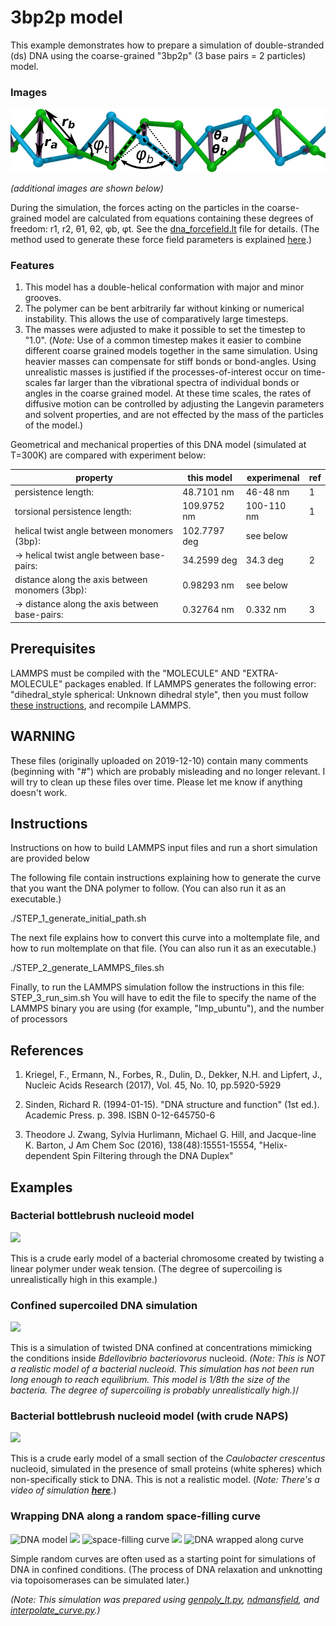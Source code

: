 3bp2p model
====================

This example demonstrates how to prepare a simulation of double-stranded (ds)
DNA using the coarse-grained "3bp2p" (3 base pairs = 2 particles) model.

### Images

![](https://raw.githubusercontent.com/jewettaij/dlpdb/master/examples/dna_example/statistics_keeping_every_3rd_base_pair/dsDNA_3to1_C3p.png)

*(additional images are shown below)*

During the simulation, the forces acting on the particles in the coarse-grained model are calculated from equations containing these degrees of freedom: r1, r2, θ1, θ2, φb, φt.  See the [dna_forcefield.lt](moltemplate_files/dna_forcefield.lt) file for details.  (The method used to generate these force field parameters is explained [here](moltemplate_files/deriving_force_field_parameters).)


### Features

1) This model has a double-helical conformation with major and minor grooves.
2) The polymer can be bent arbitrarily far without kinking or numerical instability.  This allows the use of comparatively large timesteps.
3) The masses were adjusted to make it possible to set the timestep to "1.0".  (*Note:* Use of a common timestep makes it easier to combine different coarse grained models together in the same simulation.  Using heavier masses can compensate for stiff bonds or bond-angles.  Using unrealistic masses is justified if the processes-of-interest occur on time-scales far larger than the vibrational spectra of individual bonds or angles in the coarse grained model.  At these time scales, the rates of diffusive motion can be controlled by adjusting the Langevin parameters and solvent properties, and are not effected by the mass of the particles of the model.)

Geometrical and mechanical properties of this DNA model (simulated at T=300K) are compared with experiment below:

| property                                       |  this model  | experimenal | ref |
|------------------------------------------------|--------------|-------------|-----|
| persistence length:                            |  48.7101 nm  |   46-48 nm  |  1  |
| torsional persistence length:                  | 109.9752 nm  | 100-110 nm  |  1  |
| helical twist angle between monomers (3bp):    | 102.7797 deg |  see below  |     |
| → helical twist angle between base-pairs:     |  34.2599 deg |   34.3 deg  |  2  |
| distance along the axis between monomers (3bp):|  0.98293 nm  |  see below  |     |
| → distance along the axis between base-pairs: |  0.32764 nm  |   0.332 nm  |  3  |

##    Prerequisites

LAMMPS must be compiled with the "MOLECULE" AND "EXTRA-MOLECULE"
packages enabled.  If LAMMPS generates the following error:
"dihedral_style spherical: Unknown dihedral style", then you must follow
[these instructions](https://docs.lammps.org/Build_package.html),
and recompile LAMMPS.

##    WARNING

These files (originally uploaded on 2019-12-10) contain many comments
(beginning with "#") which are probably misleading and no longer relevant.
I will try to clean up these files over time.
Please let me know if anything doesn't work.

##    Instructions

Instructions on how to build LAMMPS input files and 
run a short simulation are provided below

The following file contain instructions explaining how to generate
the curve that you want the DNA polymer to follow.
(You can also run it as an executable.)

   ./STEP_1_generate_initial_path.sh

The next file explains how to convert this curve into a moltemplate file, and
how to run moltemplate on that file. (You can also run it as an executable.)

   ./STEP_2_generate_LAMMPS_files.sh

Finally, to run the LAMMPS simulation follow the instructions in this file:
STEP_3_run_sim.sh
You will have to edit the file to specify the name of the LAMMPS binary
you are using (for example, "lmp_ubuntu"), and the number of processors

## References

1) Kriegel, F., Ermann, N., Forbes, R., Dulin, D., Dekker, N.H. and Lipfert, J., Nucleic Acids Research (2017), Vol. 45, No. 10, pp.5920-5929

2) Sinden, Richard R. (1994-01-15). "DNA structure and function" (1st ed.). Academic Press. p. 398. ISBN 0-12-645750-6

3) Theodore J. Zwang, Sylvia Hurlimann, Michael G. Hill, and Jacque-line K. Barton, J Am Chem Soc (2016), 138(48):15551-15554, "Helix-dependent Spin Filtering through the DNA Duplex"

## Examples

### Bacterial bottlebrush nucleoid model

![](http://moltemplate.org/images/misc/plectenomic_bottlebrush_off_axis_bbk.jpg)

This is a crude early model of a bacterial chromosome created by twisting a linear polymer under weak tension.  (The degree of supercoiling is unrealistically high in this example.)


### Confined supercoiled DNA simulation

![](http://moltemplate.org/images/prokaryotes/confined_supercoiling_2016-1-13.jpg)

This is a simulation of twisted DNA confined at concentrations mimicking the conditions inside *Bdellovibrio bacteriovorus* nucleoid.  *(Note: This is NOT a realistic model of a bacterial nucleoid.  This simulation has not been run long enough to reach equilibrium.  This model is 1/8th the size of the bacteria.  The degree of supercoiling is probably unrealistically high.)*/

### Bacterial bottlebrush nucleoid model (with crude NAPS)

![](http://moltemplate.org/images/prokaryotes/condensation_supercoiling+proteinglue_2016-3-26.jpg)

This is a crude early model of a small section of the *Caulobacter crescentus* nucleoid, simulated in the presence of small proteins (white spheres) which non-specifically stick to DNA.  This is not a realistic model.  (*Note: There's a video of simulation* [***here***](https://www.youtube.com/watch?v=A_ER8ztxl5I).)

### Wrapping DNA along a random space-filling curve

![DNA model](https://raw.githubusercontent.com/jewettaij/ndmansfield/master/doc/images/moltemplate_usage/CG_dsDNA_gold_turquoise.gif)
![](https://raw.githubusercontent.com/jewettaij/ndmansfield/master/doc/images/plus.png)
![space-filling curve](https://raw.githubusercontent.com/jewettaij/ndmansfield/master/doc/images/hamiltonian_paths_16x16x16.gif)
![](https://raw.githubusercontent.com/jewettaij/ndmansfield/master/doc/images/rightarrow.png)
![DNA wrapped along curve](https://raw.githubusercontent.com/jewettaij/ndmansfield/master/doc/images/moltemplate_usage/wrap_CG_dsDNA_around_a_curve_from_ndmansfield_LLR.png)

Simple random curves are often used as a starting point for simulations of DNA in confined conditions. (The process of DNA relaxation and unknotting via topoisomerases can be simulated later.)

*(Note: This simulation was prepared using [genpoly_lt.py](../../../../../../../doc/doc_genpoly_lt.md), [ndmansfield](https://github.com/jewettaij/ndmansfield), and [interpolate_curve.py](../../../../../../../doc//doc_interpolate_curve.md).)*
